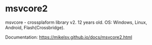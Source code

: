 # msvcore2
msvcore - crossplaform library v2. 12 years old. OS: Windows, Linux, Android, Flash(Crossbridge).

Documentation: https://mikelsv.github.io/docs/msvcore2.html


